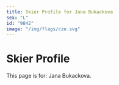 ```yaml
---
title: Skier Profile for Jana Bukackova
sex: "L"
id: "9842"
image: "/img/flags/cze.svg" 
---
```


# Skier Profile

This page is for: Jana Bukackova.
    